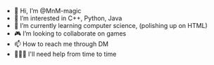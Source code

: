 - 👋 Hi, I’m @MnM-magic
- 👀 I’m interested in C++, Python, Java
- 🌱 I’m currently learning computer science, (polishing up on HTML) 
- 🎮 I’m looking to collaborate on games
- 📫 How to reach me through DM
- 🤷🏿‍♂️ I'll need help from time to time

<!---
MnM-magic/MnM-magic is a ✨ special ✨ repository because its `README.md` (this file) appears on your GitHub profile.
You can click the Preview link to take a look at your changes.
--->
